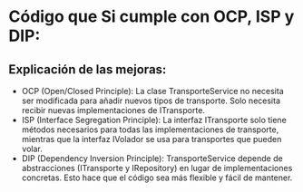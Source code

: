 # Código que Si cumple con OCP, ISP y DIP:
## Explicación de las mejoras:
* OCP (Open/Closed Principle): La clase TransporteService no necesita ser modificada para añadir nuevos tipos de transporte.
  Solo necesita recibir nuevas implementaciones de ITransporte.
* ISP (Interface Segregation Principle): La interfaz ITransporte solo tiene métodos necesarios para todas las implementaciones de transporte,
  mientras que la interfaz IVolador se usa para transportes que pueden volar.
* DIP (Dependency Inversion Principle): TransporteService depende de abstracciones (ITransporte y IRepository<ITransporte>) en lugar de implementaciones concretas.
  Esto hace que el código sea más flexible y fácil de mantener.
